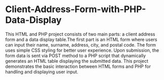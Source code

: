 # Client-Address-Form-with-PHP-Data-Display
This HTML and PHP project consists of two main parts: a client address form and a data display table.The first part is an HTML form where users can input their name, surname, address, city, and postal code. The form uses simple CSS styling for better user experience. Upon submission, the form data is sent via POST method to a PHP script that dynamically generates an HTML table displaying the submitted data. This project demonstrates the basic interaction between HTML forms and PHP for handling and displaying user input.
